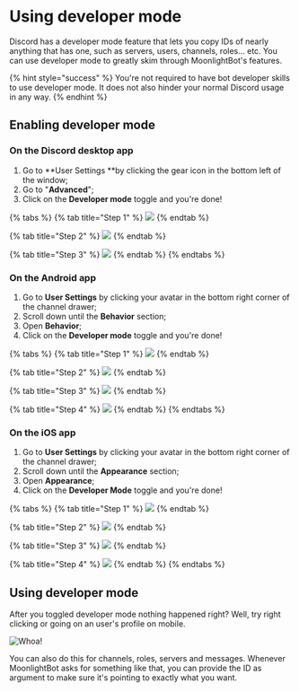 # Using developer mode

Discord has a developer mode feature that lets you copy IDs of nearly anything that has one, such as servers, users, channels, roles... etc. You can use developer mode to greatly skim through MoonlightBot's features.

{% hint style="success" %}
You're not required to have bot developer skills to use developer mode. It does not also hinder your normal Discord usage in any way.
{% endhint %}

## Enabling developer mode

### On the Discord desktop app

1. Go to **User Settings **by clicking the gear icon in the bottom left of the window;
2. Go to "**Advanced**";
3. Click on the **Developer mode** toggle and you're done!

{% tabs %}
{% tab title="Step 1" %}
![](<../.gitbook/assets/immagine (20).png>)
{% endtab %}

{% tab title="Step 2" %}
![](<../.gitbook/assets/immagine (21).png>)
{% endtab %}

{% tab title="Step 3" %}
![](<../.gitbook/assets/immagine (22).png>)
{% endtab %}
{% endtabs %}

### On the Android app

1. Go to **User Settings** by clicking your avatar in the bottom right corner of the channel drawer;
2. Scroll down until the **Behavior** section;
3. Open **Behavior**;
4. Click on the **Developer mode** toggle and you're done!

{% tabs %}
{% tab title="Step 1" %}
![](<../.gitbook/assets/immagine (24).png>)
{% endtab %}

{% tab title="Step 2" %}
![](<../.gitbook/assets/immagine (25).png>)
{% endtab %}

{% tab title="Step 3" %}
![](<../.gitbook/assets/immagine (26).png>)
{% endtab %}

{% tab title="Step 4" %}
![](<../.gitbook/assets/immagine (27).png>)
{% endtab %}
{% endtabs %}

### On the iOS app

1. &#x20;Go to **User Settings** by clicking your avatar in the bottom right corner of the channel drawer;
2. &#x20;Scroll down until the **Appearance** section;
3. &#x20;Open **Appearance**;
4. &#x20;Click on the **Developer Mode** toggle and you're done!

{% tabs %}
{% tab title="Step 1" %}
![](<../.gitbook/assets/immagine (29).png>)
{% endtab %}

{% tab title="Step 2" %}
![](<../.gitbook/assets/immagine (30).png>)
{% endtab %}

{% tab title="Step 3" %}
![](<../.gitbook/assets/immagine (31).png>)
{% endtab %}

{% tab title="Step 4" %}
![](<../.gitbook/assets/immagine (32).png>)
{% endtab %}
{% endtabs %}

## Using developer mode

After you toggled developer mode nothing happened right? Well, try right clicking or going on an user's profile on mobile.

![Whoa!](../.gitbook/assets/DevModeEffectsEdited.png)

You can also do this for channels, roles, servers and messages. Whenever MoonlightBot asks for something like that, you can provide the ID as argument to make sure it's pointing to exactly what you want.
